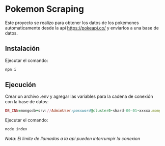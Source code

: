 
# Pokemon Scraping

Este proyecto se realizo para obtener los datos de los pokemones automaticamente desde la api <https://pokeapi.co/> y enviarlos a una base de datos. 

Instalación
-----

Ejecutar el comando:

```ruby
npm i 
```

Ejecución
-----

Crear un archivo .env y agregar las variables para la cadena de conexión con la base de datos: 

```ruby
DB_CNN=mongodb+srv://AdminUser:password@cluster0-shard-00-01-xxxxx.mongodb.net/exapledb?retryWrites=true&w=majority
```
Ejecutar el comando:

```ruby
node index
```
*Nota: El limite de llamadas a la api pueden interrumpir la conexion*